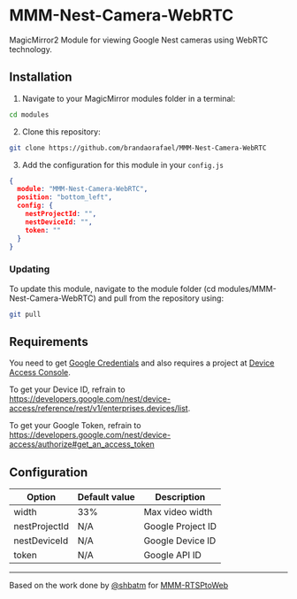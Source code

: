 # MMM-Nest-Camera-WebRTC

MagicMirror2 Module for viewing Google Nest cameras using WebRTC technology.

## Installation

1. Navigate to your MagicMirror modules folder in a terminal:
```bash
cd modules
```

2. Clone this repository:
```bash
git clone https://github.com/brandaorafael/MMM-Nest-Camera-WebRTC
```

3. Add the configuration for this module in your `config.js`
```json
{
  module: "MMM-Nest-Camera-WebRTC",
  position: "bottom_left",
  config: {
    nestProjectId: "",
    nestDeviceId: "",
    token: ""
  }
}
```

### Updating
To update this module, navigate to the module folder (cd modules/MMM-Nest-Camera-WebRTC) and pull from the repository using:
```bash
git pull
```

## Requirements

You need to get [Google Credentials](https://console.cloud.google.com/apis/credentials) and also requires a project at [Device Access Console](https://console.nest.google.com/device-access/project-list).

To get your Device ID, refrain to https://developers.google.com/nest/device-access/reference/rest/v1/enterprises.devices/list.

To get your Google Token, refrain to https://developers.google.com/nest/device-access/authorize#get_an_access_token

## Configuration

| Option        | Default value | Description       |
|---------------|---------------|-------------------|
| width         | 33%           | Max video width   |
| nestProjectId | N/A           | Google Project ID |
| nestDeviceId  | N/A           | Google Device ID  |
| token         | N/A           | Google API ID     |

---

Based on the work done by [@shbatm](https://github.com/shbatm) for [MMM-RTSPtoWeb](https://github.com/shbatm/MMM-RTSPtoWeb)
